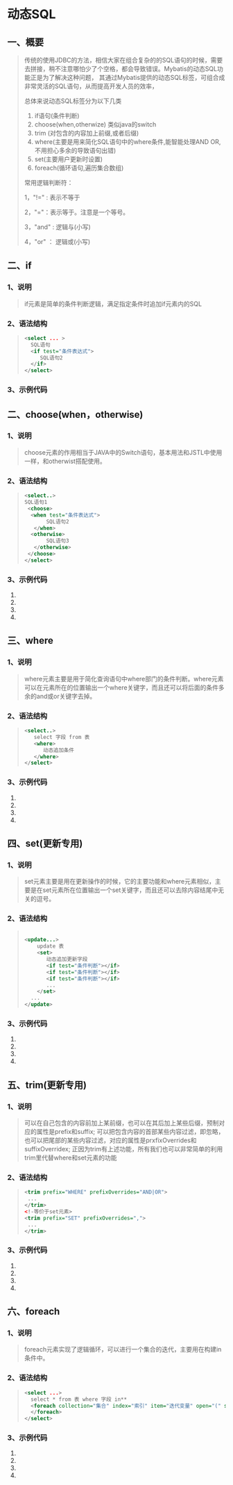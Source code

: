 # 动态SQL

## 一、概要

> 传统的使用JDBC的方法，相信大家在组合复杂的的SQL语句的时候，需要去拼接，稍不注意哪怕少了个空格，都会导致错误。Mybatis的动态SQL功能正是为了解决这种问题， 其通过Mybatis提供的动态SQL标签，可组合成非常灵活的SQL语句，从而提高开发人员的效率，
>
> 总体来说动态SQL标签分为以下几类
>
> 1. if语句(条件判断)
> 2. choose(when,otherwize) 类似java的switch
> 3. trim (对包含的内容加上前缀,或者后缀)
> 4. where(主要是用来简化SQL语句中的where条件,能智能处理AND OR,不用担心多余的导致语句出错)
> 5. set(主要用户更新时设置)
> 6. foreach(循环语句,遍历集合数组)
>
> 常用逻辑判断符：
>
> 1，"!=" : 表示不等于
>
> 2，"="：表示等于。注意是一个等号。
>
> 3，"and" : 逻辑与(小写)
>
> 4，"or" ： 逻辑或(小写)

## 二、if

### 1、说明

> if元素是简单的条件判断逻辑，满足指定条件时追加if元素内的SQL

### 2、语法结构

> ```xml
> <select ... >
>   SQL语句
>   <if test="条件表达式">
>      SQL语句2
>   </if>
> </select>
> ```

### 3、示例代码



## 二、choose(when，otherwise)

### 1、说明

> choose元素的作用相当于JAVA中的Switch语句，基本用法和JSTL中使用一样，和otherwist搭配使用。

### 2、语法结构

> ```xml
> <select..>
> SQL语句1
>  <choose>
>   <when test="条件表达式">
>        SQL语句2
>    </when>
>   <otherwise>
>        SQL语句3
>    </otherwise>
>  </choose>
> </select>
>
> ```

### 3、示例代码

1.  
2.  
3.  
4. ​



## 三、where

### 1、说明

> where元素主要是用于简化查询语句中where部门的条件判断。where元素可以在<where>元素所在的位置输出一个where关键字，而且还可以将后面的条件多余的and或or关键字去掉。

### 2、语法结构

> ```xml
> <select..>
>    select 字段 from 表
>    <where>
>       动态追加条件
>    </where>
> </select>
> ```

### 3、示例代码

1.  
2.  
3.  
4. ​

## 四、set(更新专用)

### 1、说明

> set元素主要是用在更新操作的时候，它的主要功能和where元素相似，主要是在set元素所在位置输出一个set关键字，而且还可以去除内容结尾中无关的逗号。

### 2、语法结构

> ```xml
>     
> <update...>
>     update 表
>     <set>
>        动态追加更新字段
>        <if test="条件判断"></if>
>        <if test="条件判断"></if>
>        <if test="条件判断"></if>
>        ...
>     </set>
> 	...
> </update>
> ```

### 3、示例代码

1.  
2.  
3.  
4. ​

## 五、trim(更新专用)

### 1、说明

> 可以在自己包含的内容前加上某前缀，也可以在其后加上某些后缀，预制对应的属性是prefix和suffix;
> 可以把包含内容的首部某些内容过滤，即忽略，也可以把尾部的某些内容过滤，对应的属性是prxfixOverrides和suffixOverridex;
> 正因为trim有上述功能，所有我们也可以非常简单的利用trim里代替where和set元素的功能

### 2、语法结构

> ```xml
> <trim prefix="WHERE" prefixOverrides="AND|OR">
>  ...
> </trim>
> <!-等价于set元素>
> <trim prefix="SET" prefixOverrides=",">
>  ...
> </trim>
> ```

### 3、示例代码

1.  
2.  
3.  
4. ​

## 六、foreach

### 1、说明

> foreach元素实现了逻辑循环，可以进行一个集合的迭代，主要用在构建in条件中。

### 2、语法结构

> ```xml
> <select ...>
> 	select * from 表 where 字段 in**
> 	<foreach collection="集合" index="索引" item="迭代变量" open="(" separator=","close=")">
> 	</foreach>
> </select>
> ```

### 3、示例代码

1.  
2.  
3.  
4. ​













# 